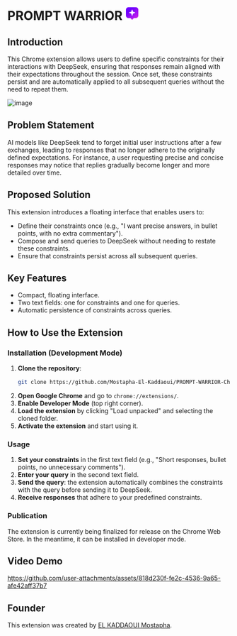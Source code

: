 # PROMPT WARRIOR <img src="https://github.com/Mostapha-El-Kaddaoui/PROMPT-WARRIOR-Chrome-Extension-JS-TaiwlindCSS/blob/main/images/icon48.png" alt="Logo" width="30"/>

## Introduction
This Chrome extension allows users to define specific constraints for their interactions with DeepSeek, ensuring that responses remain aligned with their expectations throughout the session. Once set, these constraints persist and are automatically applied to all subsequent queries without the need to repeat them.

![image](https://github.com/user-attachments/assets/243c4485-813b-4562-bb28-6cce4d72c25a)


## Problem Statement
AI models like DeepSeek tend to forget initial user instructions after a few exchanges, leading to responses that no longer adhere to the originally defined expectations. For instance, a user requesting precise and concise responses may notice that replies gradually become longer and more detailed over time.

## Proposed Solution
This extension introduces a floating interface that enables users to:
- Define their constraints once (e.g., "I want precise answers, in bullet points, with no extra commentary").
- Compose and send queries to DeepSeek without needing to restate these constraints.
- Ensure that constraints persist across all subsequent queries.

## Key Features
- Compact, floating interface.
- Two text fields: one for constraints and one for queries.
- Automatic persistence of constraints across queries.

## How to Use the Extension
### Installation (Development Mode)
1. **Clone the repository**:
   ```bash
   git clone https://github.com/Mostapha-El-Kaddaoui/PROMPT-WARRIOR-Chrome-Extension-JS-TaiwlindCSS.git
   ```
2. **Open Google Chrome** and go to `chrome://extensions/`.
3. **Enable Developer Mode** (top right corner).
4. **Load the extension** by clicking "Load unpacked" and selecting the cloned folder.
5. **Activate the extension** and start using it.

### Usage
1. **Set your constraints** in the first text field (e.g., "Short responses, bullet points, no unnecessary comments").
2. **Enter your query** in the second text field.
3. **Send the query**: the extension automatically combines the constraints with the query before sending it to DeepSeek.
4. **Receive responses** that adhere to your predefined constraints.

### Publication
The extension is currently being finalized for release on the Chrome Web Store. In the meantime, it can be installed in developer mode.


## Video Demo
https://github.com/user-attachments/assets/818d230f-fe2c-4536-9a65-afe42aff37b7


## Founder
This extension was created by [EL KADDAOUI Mostapha](https://www.linkedin.com/in/mostapha-el-kaddaoui/).

